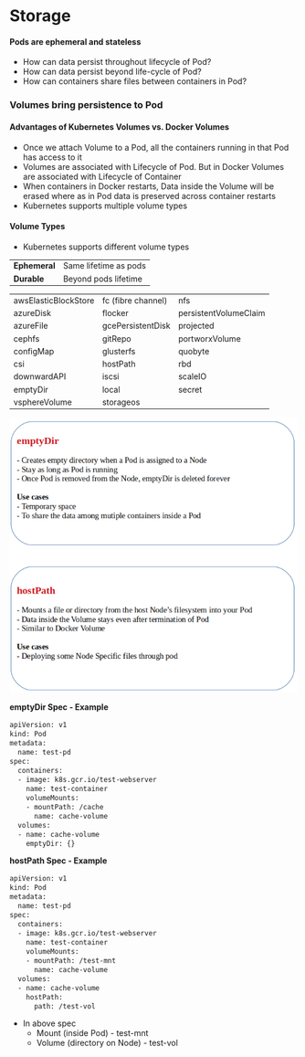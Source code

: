 # Storage

#### Pods are ephemeral and stateless
* How can data persist throughout lifecycle of Pod?
* How can data persist beyond life-cycle of Pod?
* How can containers share files between containers in Pod?

### Volumes bring persistence to Pod

#### Advantages of Kubernetes Volumes vs. Docker Volumes
* Once we attach Volume to a Pod, all the containers running in that Pod has access to it
* Volumes are associated with Lifecycle of Pod. But in Docker Volumes are associated with Lifecycle of Container
* When containers in Docker restarts, Data inside the Volume will be erased where as in Pod data is preserved across container restarts
* Kubernetes supports multiple volume types

#### Volume Types

* Kubernetes supports different volume types

<table>
  <tr><td><b>Ephemeral</b></td><td>Same lifetime as pods</td></tr>
  <tr><td><b>Durable</b></td><td>Beyond pods lifetime</td></tr>
</table>

<table>
<tr><td>awsElasticBlockStore</td><td>fc (fibre channel)</td><td>nfs</td></tr>
<tr><td>azureDisk</td><td>flocker</td><td>persistentVolumeClaim</td></tr>
<tr><td>azureFile</td><td>gcePersistentDisk</td><td>projected</td></tr>
<tr><td>cephfs</td><td>gitRepo</td><td>portworxVolume</td></tr>
<tr><td>configMap</td><td>glusterfs</td><td>quobyte</td></tr>
<tr><td>csi</td><td>hostPath</td><td>rbd</td></tr>
<tr><td>downwardAPI</td><td>iscsi</td><td>scaleIO</td></tr>
<tr><td>emptyDir</td><td>local</td><td>secret</td></tr>
<tr><td>vsphereVolume</td><td>storageos</td><td>   </td></tr>
<table>  

![Screenshot](img/empty-dir-host-path.png)
  
**emptyDir Spec - Example**
  
````
apiVersion: v1
kind: Pod
metadata:
  name: test-pd
spec:
  containers:
  - image: k8s.gcr.io/test-webserver
    name: test-container
    volumeMounts:
    - mountPath: /cache
      name: cache-volume
  volumes:
  - name: cache-volume
    emptyDir: {}
````
  
**hostPath Spec - Example**
  
````
apiVersion: v1
kind: Pod
metadata:
  name: test-pd
spec:
  containers:
  - image: k8s.gcr.io/test-webserver
    name: test-container
    volumeMounts:
    - mountPath: /test-mnt
      name: cache-volume
  volumes:
  - name: cache-volume
    hostPath: 
      path: /test-vol
````

* In above spec 
  * Mount (inside Pod) - test-mnt
  * Volume (directory on Node) - test-vol
  


  

